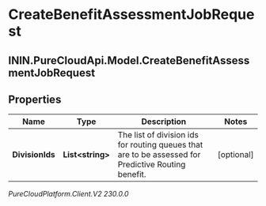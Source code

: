 # CreateBenefitAssessmentJobRequest

## ININ.PureCloudApi.Model.CreateBenefitAssessmentJobRequest

## Properties

|Name | Type | Description | Notes|
|------------ | ------------- | ------------- | -------------|
| **DivisionIds** | **List&lt;string&gt;** | The list of division ids for routing queues that are to be assessed for Predictive Routing benefit. | [optional] |



_PureCloudPlatform.Client.V2 230.0.0_

